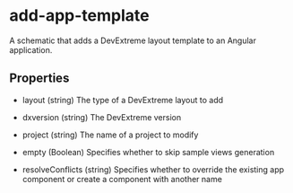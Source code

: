 # add-app-template

A schematic that adds a DevExtreme layout template to an Angular application.

## Properties

- layout (string)
 The type of a DevExtreme layout to add

- dxversion (string)
 The DevExtreme version

- project (string)
 The name of a project to modify

- empty (Boolean)
 Specifies whether to skip sample views generation

- resolveConflicts (string)
 Specifies whether to override the existing app component or create a component with another name
